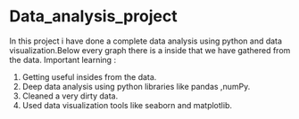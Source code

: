 # Data_analysis_project
In this project i have done a complete data analysis using python and data visualization.Below every graph there is a inside that we have gathered from the data. 
Important learning :
1. Getting useful insides from the data.
2. Deep data analysis using python libraries like pandas ,numPy.
3. Cleaned a very dirty data.
4. Used data visualization tools like seaborn and matplotlib.

